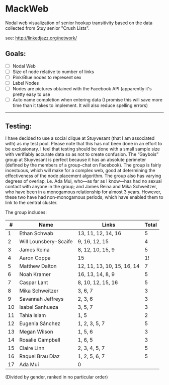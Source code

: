 MackWeb
=======

Nodal web visualization of senior hookup transitivity based on the data collected from Stuy senior "Crush Lists".

see: http://linkedjazz.org/network/

## Goals: 

- [ ] Nodal Web
- [ ] Size of node relative to number of links
- [ ] Pink/Blue nodes to represent sex
- [ ] Label Nodes
- [ ] Nodes are pictures obtained with the Facebook API (apparently it's pretty easy to use
- [ ] Auto name completion when entering data (I promise this will save more time than it takes to implement. It will also reduce spelling errors)

-------------------------------
## Testing:

I have decided to use a social clique at Stuyvesant (that I am associated with) as my test pool. Please note that this has not been done in an effort to be exclusionary. I feel that testing should be done with a small sample size with verifiably accurate data so as not to create confusion. The “Gaybois” group at Stuyvesant is perfect because it has an absolute perimeter (defined by the members of a group-chat on Facebook).  The group is fairly incestuous, which will make for a complex web, good at determining the effectiveness of the node placement algorithm. The group also has varying degrees of overlap, i.e. Ada Mui, who—as far as I know—has had no sexual contact with anyone in the group; and James Reina and Mika Schweitzer, who have been in a monogamous relationship for almost 3 years. However, these two have had non-monogamous periods, which have enabled them to link to the central cluster.
 
The group includes:

| # | Name | Links | Total
----|------|-------|------
1  |Ethan Schwab | 13, 11, 12, 14, 16 | 5
2  |Will Lounsbery-Scaife | 9, 16, 12, 15 | 4
3  |James Reina | 8, 12, 10, 15, 9 | 5
4  |Aaron Coppa | 15 | 1!
5  |Matthew Dalton| 12, 11, 13, 10, 15, 16, 14 | 7
6  |Noah Kramer| 16, 13, 14, 8, 9 | 5
7  |Caspar Lant | 8, 10, 12, 15, 16 | 5
8  |Mika Schweitzer| 3, 6, 7 | 3
9  |Savannah Jeffreys| 2, 3, 6 | 3 
10 |Isabel Sanhueza| 3, 5, 7 | 3
11 |Tahía Islam| 1, 5 | 2
12 |Eugenia Sánchez| 1, 2, 3, 5, 7 | 5
13 |Megan Wilson| 1, 5, 6 | 3 
14 |Rosalie Campbell| 1, 6, 5 | 3
15 |Claire Linn| 2, 3, 4, 5, 7 | 5
16 |Raquel Brau Diaz| 1, 2, 5, 6, 7 | 5 
17 |Ada Mui| 0
(Divided by gender, ranked in no particular order)


